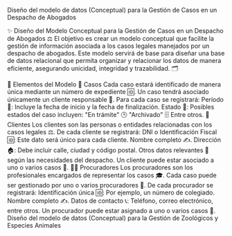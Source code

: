 
Diseño del modelo de datos (Conceptual) para  la Gestión de Casos en un Despacho de Abogados

✨ Diseño del Modelo Conceptual para la Gestión de Casos en un Despacho de Abogados ⚖️
El objetivo es crear un modelo conceptual que facilite la gestión de información asociada a los casos legales manejados por un despacho de abogados. Este modelo servirá de base para diseñar una base de datos relacional que permita organizar y relacionar los datos de manera eficiente, asegurando unicidad, integridad y trazabilidad. 🗂️

🌟 Elementos del Modelo
📁 Casos
Cada caso estará identificado de manera única mediante un número de expediente 🆔.
Un caso tendrá asociado únicamente un cliente responsable 👤.
Para cada caso se registrará:
Período 📅: Incluye la fecha de inicio y la fecha de finalización.
Estado 📌: Posibles estados del caso incluyen:
"En trámite" 🕒
"Archivado" 🗄️
Entre otros.
👥 Clientes
Los clientes son las personas o entidades relacionadas con los casos legales ⚖️.
De cada cliente se registrará:
DNI o Identificación Fiscal 🆔: Este dato será único para cada cliente.
Nombre completo ✍️.
Dirección 🏠: Debe incluir calle, ciudad y código postal.
Otros datos relevantes 📝 según las necesidades del despacho.
Un cliente puede estar asociado a uno o varios casos 🔄.
👨‍💼 Procuradores
Los procuradores son los profesionales encargados de representar los casos 🎓.
Cada caso puede ser gestionado por uno o varios procuradores 🔄.
De cada procurador se registrará:
Identificación única 🆔: Por ejemplo, un número de colegiado.
Nombre completo ✍️.
Datos de contacto 📞: Teléfono, correo electrónico, entre otros.
Un procurador puede estar asignado a uno o varios casos 🔄.
Diseño del modelo de datos (Conceptual) para la Gestión de Zoológicos y Especies Animales


